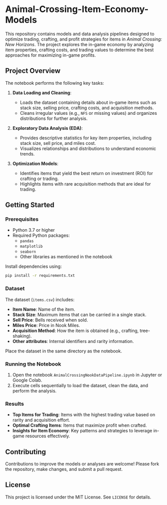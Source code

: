 # Animal-Crossing-Item-Economy-Models

This repository contains models and data analysis pipelines designed to optimize trading, crafting, and profit strategies for items in *Animal Crossing: New Horizons*. The project explores the in-game economy by analyzing item properties, crafting costs, and trading values to determine the best approaches for maximizing in-game profits.

## Project Overview

The notebook performs the following key tasks:

1. **Data Loading and Cleaning**:
   - Loads the dataset containing details about in-game items such as stack size, selling price, crafting costs, and acquisition methods.
   - Cleans irregular values (e.g., `NFS` or missing values) and organizes distributions for further analysis.

2. **Exploratory Data Analysis (EDA)**:
   - Provides descriptive statistics for key item properties, including stack size, sell price, and miles cost.
   - Visualizes relationships and distributions to understand economic trends.

3. **Optimization Models**:
   - Identifies items that yield the best return on investment (ROI) for crafting or trading.
   - Highlights items with rare acquisition methods that are ideal for trading.

## Getting Started

### Prerequisites

- Python 3.7 or higher
- Required Python packages:
  - `pandas`
  - `matplotlib`
  - `seaborn`
  - Other libraries as mentioned in the notebook

Install dependencies using:

```bash
pip install -r requirements.txt
```

### Dataset

The dataset (`items.csv`) includes:
- **Item Name**: Name of the item.
- **Stack Size**: Maximum items that can be carried in a single stack.
- **Sell Price**: Bells received when sold.
- **Miles Price**: Price in Nook Miles.
- **Acquisition Method**: How the item is obtained (e.g., crafting, tree-shaking).
- **Other attributes**: Internal identifiers and rarity information.

Place the dataset in the same directory as the notebook.

### Running the Notebook

1. Open the notebook `AnimalCrossingNookDataPipeline.ipynb` in Jupyter or Google Colab.
2. Execute cells sequentially to load the dataset, clean the data, and perform the analysis.

### Results

- **Top Items for Trading**: Items with the highest trading value based on rarity and acquisition effort.
- **Optimal Crafting Items**: Items that maximize profit when crafted.
- **Insights for Item Economy**: Key patterns and strategies to leverage in-game resources effectively.

## Contributing

Contributions to improve the models or analyses are welcome! Please fork the repository, make changes, and submit a pull request.

## License

This project is licensed under the MIT License. See `LICENSE` for details.
